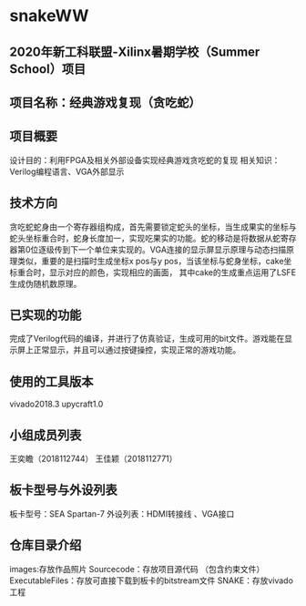 # snakeWW
## 2020年新工科联盟-Xilinx暑期学校（Summer School）项目
## 项目名称：经典游戏复现（贪吃蛇）
## 项目概要
设计目的：利用FPGA及相关外部设备实现经典游戏贪吃蛇的复现
相关知识：Verilog编程语言、VGA外部显示
## 技术方向
贪吃蛇蛇身由一个寄存器组构成，首先需要锁定蛇头的坐标，当生成果实的坐标与蛇头坐标重合时，蛇身长度加一，实现吃果实的功能。蛇的移动是将数据从蛇寄存器第0位逐级传到下一个单位来实现的。VGA连接的显示屏显示原理与动态扫描原理类似，重要的是扫描时生成坐标x pos与y pos，当该坐标与蛇身坐标，cake坐标重合时，显示对应的颜色，实现相应的画面，
其中cake的生成重点运用了LSFE生成伪随机数原理。
## 已实现的功能
完成了Verilog代码的编译，并进行了仿真验证，生成可用的bit文件。游戏能在显示屏上正常显示，并且可以通过按键操控，实现正常的游戏功能。
## 使用的工具版本
vivado2018.3
upycraft1.0
## 小组成员列表
王奕瞻（2018112744）
王佳颖（2018112771）
## 板卡型号与外设列表
板卡型号：SEA Spartan-7 
外设列表：HDMI转接线 、VGA接口
## 仓库目录介绍
images:存放作品照片
Sourcecode：存放项目源代码 （包含约束文件）
ExecutableFiles：存放可直接下载到板卡的bitstream文件
SNAKE：存放vivado工程